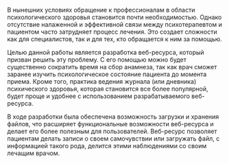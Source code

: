 В нынешних условиях обращение к профессионалам в области психологического здоровья становится почти необходимостью. Однако отсутствие налаженной и эффективной связи между психотерапевтом и пациентом часто затрудняет процесс лечения. Это создает сложности как для специалистов, так и для тех, кто обращается к ним за помощью.

Целью данной работы является разработка веб-ресурса, который призван решить эту проблему. С его помощью можно будет существенно сократить время на сбор анамнеза, так как врач сможет заранее изучить психологическое состояние пациента до момента приема. Кроме того, практика ведения журнала (или дневника) психического здоровья, которая становится все более популярной, будет проще и удобнее с использованием разрабатываемого веб-ресурса. 

В ходе разработки была обеспечена возможность загрузки и хранения файлов, что расширяет функциональные возможности веб-ресурса и делает его более полезным для пользователей. Веб-ресурс позволяет пациентам делать записи о своем самочувствии или загружать файл, с информацией такого рода, делится этими наблюдениями со своим лечащим врачом.
